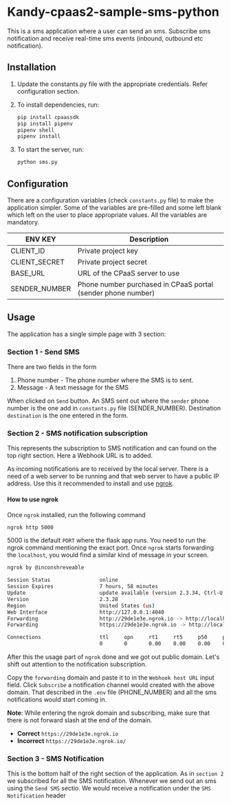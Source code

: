 # Kandy-cpaas2-sample-sms-python

This is a sms application where a user can send an sms. Subscribe sms notification and receive real-time sms events (inbound, outbound etc notification).

## Installation

1. Update the constants.py file with the appropriate credentials. Refer configuration section.
2. To install dependencies, run:

    ```bash
    pip install cpaassdk
    pip install pipenv
    pipenv shell
    pipenv install
    ```
    
3. To start the server, run:

    ```bash
    python sms.py
    ```

## Configuration

There are a configuration variables (check `constants.py` file) to make the application simpler. Some of the variables are pre-filled and some left blank which left on the user to place appropriate values. All the variables are mandatory.

ENV KEY       | Description
------------- | -------------
CLIENT_ID     | Private project key
CLIENT_SECRET | Private project secret
BASE_URL      | URL of the CPaaS server to use
SENDER_NUMBER  | Phone number purchased in CPaaS portal (sender phone number)

## Usage

The application has a single simple page with 3 section:

### Section 1 - Send SMS

There are two fields in the form

1. Phone number - The phone number where the SMS is to sent.
2. Message - A text message for the SMS

When clicked on `Send` button. An SMS sent out where the `sender` phone number is the one add in `constants.py` file (SENDER_NUMBER). Destination `destination` is the one entered in the form.

### Section 2 - SMS notification subscription

This represents the subscription to SMS notification and can found on the top right section. Here a Webhook URL is to added.

As incoming notifications are to received by the local server. There is a need of a web server to be running and that web server to have a public IP address. Use this it recommended to install and use [ngrok](https://ngrok.com/).

#### How to use ngrok

Once `ngrok` installed, run the following command

```bash
ngrok http 5000
```

5000 is the default `PORT` where the flask app runs. You need to run the ngrok command mentioning the exact port.
Once `ngrok` starts forwarding the `localhost`, you would find a similar kind of message in your screen.

```bash
ngrok by @inconshreveable                                                                  (Ctrl+C to quit)

Session Status                online
Session Expires               7 hours, 58 minutes
Update                        update available (version 2.3.34, Ctrl-U to update)
Version                       2.3.28
Region                        United States (us)
Web Interface                 http://127.0.0.1:4040
Forwarding                    http://29de1e3e.ngrok.io -> http://localhost:3001
Forwarding                    https://29de1e3e.ngrok.io -> http://localhost:5000

Connections                   ttl     opn     rt1     rt5     p50     p90
                              0       0       0.00    0.00    0.00    0.00
```

After this the usage part of `ngrok` done and we got out public domain. Let's shift out attention to the notification subscription.

Copy the `forwarding` domain and paste it to in the `Webhook host URL` input field.
Click `Subscribe` a notification channel would created with the above domain. That described in the `.env` file (PHONE_NUMBER) and all the sms notifications would start coming in.

**Note**: While entering the ngrok domain and subscribing, make sure that there is not forward slash at the end of the domain.

- **Correct** `https://29de1e3e.ngrok.io`
- **Incorrect** `https://29de1e3e.ngrok.io/`

### Section 3 - SMS Notification

This is the bottom half of the right section of the application. As in `section 2` we subscribed for all the SMS notification. Whenever we send out an sms using the `Send SMS` sectio. We would receive a notification under the `SMS Notification` header
